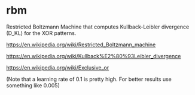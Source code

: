 # rbm
Restricted Boltzmann Machine that computes Kullback-Leibler divergence (D_KL) for the XOR patterns.

https://en.wikipedia.org/wiki/Restricted_Boltzmann_machine

https://en.wikipedia.org/wiki/Kullback%E2%80%93Leibler_divergence

https://en.wikipedia.org/wiki/Exclusive_or

(Note that a learning rate of 0.1 is pretty high. For better results use something like 0.005)
